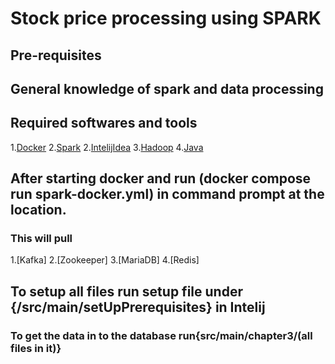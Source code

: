 # Stock price processing using SPARK

## Pre-requisites 
## General knowledge of spark and data processing

## Required softwares and tools
1.[Docker](https://www.docker.com/)
2.[Spark](https://spark.apache.org/downloads.html)
2.[IntelijIdea](https://www.jetbrains.com/idea/download/)
3.[Hadoop](https://hadoop.apache.org/release/3.3.0.html)
4.[Java](https://www.oracle.com/in/java/technologies/javase/javase8-archive-downloads.html)

## After starting docker and run (docker compose run spark-docker.yml) in command prompt at the location.

### This will pull 
1.[Kafka]
2.[Zookeeper]
3.[MariaDB]
4.[Redis]

## To setup all files run setup file under {/src/main/setUpPrerequisites} in Intelij

### To get the data in to the database run{src/main/chapter3/(all files in it)}

